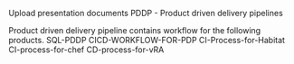 Upload presentation documents
PDDP - Product driven delivery pipelines

Product driven delivery pipeline contains workflow for the following products.
 SQL-PDDP
 CICD-WORKFLOW-FOR-PDP
 CI-Process-for-Habitat
 CI-process-for-chef
 CD-process-for-vRA
 
 
